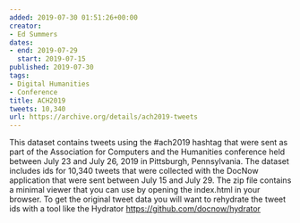 ```yaml
---
added: 2019-07-30 01:51:26+00:00
creator:
- Ed Summers
dates:
- end: 2019-07-29
  start: 2019-07-15
published: 2019-07-30
tags:
- Digital Humanities
- Conference
title: ACH2019
tweets: 10,340
url: https://archive.org/details/ach2019-tweets
---
```


This dataset contains tweets using the #ach2019 hashtag that were sent as part of the Association for Computers and the Humanities conference held between July 23 and July 26, 2019 in Pittsburgh, Pennsylvania. The dataset includes ids for 10,340 tweets that were collected with the DocNow application that were sent between July 15 and July 29. The zip file contains a minimal viewer that you can use by opening the index.html in your browser. To get the original tweet data you will want to rehydrate the tweet ids with a tool like the Hydrator https://github.com/docnow/hydrator
